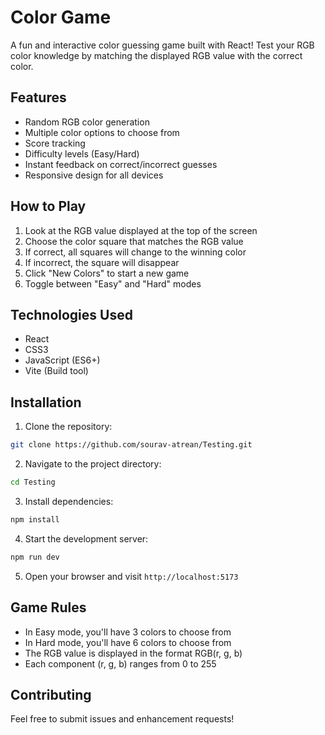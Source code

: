 # Color Game

A fun and interactive color guessing game built with React! Test your RGB color knowledge by matching the displayed RGB value with the correct color.

## Features

- Random RGB color generation
- Multiple color options to choose from
- Score tracking
- Difficulty levels (Easy/Hard)
- Instant feedback on correct/incorrect guesses
- Responsive design for all devices

## How to Play

1. Look at the RGB value displayed at the top of the screen
2. Choose the color square that matches the RGB value
3. If correct, all squares will change to the winning color
4. If incorrect, the square will disappear
5. Click "New Colors" to start a new game
6. Toggle between "Easy" and "Hard" modes

## Technologies Used

- React
- CSS3
- JavaScript (ES6+)
- Vite (Build tool)

## Installation

1. Clone the repository:
```bash
git clone https://github.com/sourav-atrean/Testing.git
```

2. Navigate to the project directory:
```bash
cd Testing
```

3. Install dependencies:
```bash
npm install
```

4. Start the development server:
```bash
npm run dev
```

5. Open your browser and visit `http://localhost:5173`

## Game Rules

- In Easy mode, you'll have 3 colors to choose from
- In Hard mode, you'll have 6 colors to choose from
- The RGB value is displayed in the format RGB(r, g, b)
- Each component (r, g, b) ranges from 0 to 255

## Contributing

Feel free to submit issues and enhancement requests!